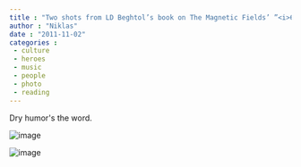 ```yaml
---
title : "Two shots from LD Beghtol’s book on The Magnetic Fields’ ”<i>69 Love Songs</i>”"
author : "Niklas"
date : "2011-11-02"
categories : 
 - culture
 - heroes
 - music
 - people
 - photo
 - reading
---
```


Dry humor's the word.

![image](https://niklasblog.com/wp-content/wpid-2011-11-02-07.21.09.jpg)  
  
![image](https://niklasblog.com/wp-content/wpid-2011-11-02-07.16.31-1.jpg)
